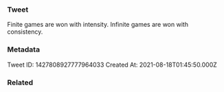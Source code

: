 ### Tweet
Finite games are won with intensity. Infinite games are won with consistency.

### Metadata
Tweet ID: 1427808927777964033
Created At: 2021-08-18T01:45:50.000Z

### Related


